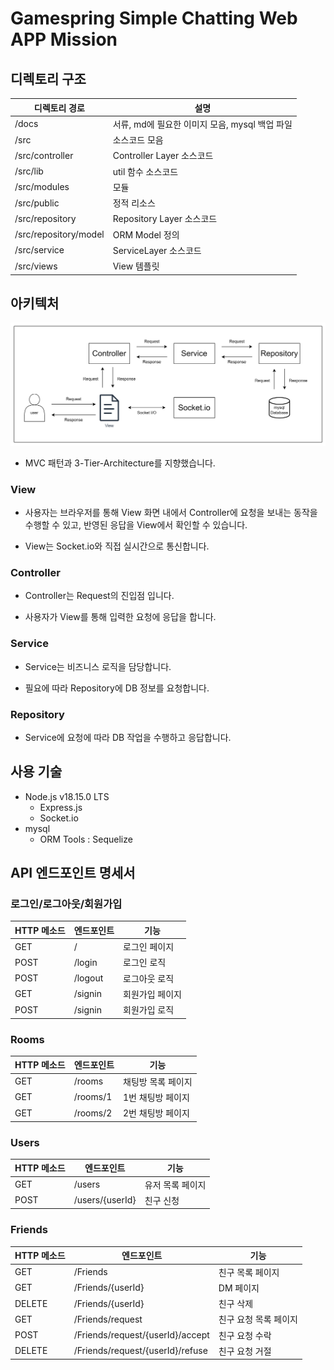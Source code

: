 # Gamespring Simple Chatting Web APP Mission

## 디렉토리 구조

| 디렉토리 경로         | 설명                                           |
| --------------------- | ---------------------------------------------- |
| /docs                 | 서류, md에 필요한 이미지 모음, mysql 백업 파일 |
| /src                  | 소스코드 모음                                  |
| /src/controller       | Controller Layer 소스코드                      |
| /src/lib              | util 함수 소스코드                             |
| /src/modules          | 모듈                                           |
| /src/public           | 정적 리소스                                    |
| /src/repository       | Repository Layer 소스코드                      |
| /src/repository/model | ORM Model 정의                                 |
| /src/service          | ServiceLayer 소스코드                          |
| /src/views            | View 템플릿                                    |

## 아키텍처

![architecture](./docs/img/Architecture.png)

- MVC 패턴과 3-Tier-Architecture를 지향했습니다.

### View

- 사용자는 브라우저를 통해 View 화면 내에서 Controller에 요청을 보내는 동작을 수행할 수 있고, 반영된 응답을 View에서 확인할 수 있습니다.

- View는 Socket.io와 직접 실시간으로 통신합니다.

### Controller

- Controller는 Request의 진입점 입니다.

- 사용자가 View를 통해 입력한 요청에 응답을 합니다.

### Service

- Service는 비즈니스 로직을 담당합니다.

- 필요에 따라 Repository에 DB 정보를 요청합니다.

### Repository

- Service에 요청에 따라 DB 작업을 수행하고 응답합니다.

## 사용 기술

- Node.js v18.15.0 LTS
  - Express.js
  - Socket.io
- mysql
  - ORM Tools : Sequelize

## API 엔드포인트 명세서

### 로그인/로그아웃/회원가입

| HTTP 메소드 | 엔드포인트 | 기능            |
| ----------- | ---------- | --------------- |
| GET         | /          | 로그인 페이지   |
| POST        | /login     | 로그인 로직     |
| POST        | /logout    | 로그아웃 로직   |
| GET         | /signin    | 회원가입 페이지 |
| POST        | /signin    | 회원가입 로직   |

### Rooms

| HTTP 메소드 | 엔드포인트 | 기능               |
| ----------- | ---------- | ------------------ |
| GET         | /rooms     | 채팅방 목록 페이지 |
| GET         | /rooms/1   | 1번 채팅방 페이지  |
| GET         | /rooms/2   | 2번 채팅방 페이지  |

### Users

| HTTP 메소드 | 엔드포인트      | 기능             |
| ----------- | --------------- | ---------------- |
| GET         | /users          | 유저 목록 페이지 |
| POST        | /users/{userId} | 친구 신청        |

### Friends

| HTTP 메소드 | 엔드포인트                       | 기능                  |
| ----------- | -------------------------------- | --------------------- |
| GET         | /Friends                         | 친구 목록 페이지      |
| GET         | /Friends/{userId}                | DM 페이지             |
| DELETE      | /Friends/{userId}                | 친구 삭제             |
| GET         | /Friends/request                 | 친구 요청 목록 페이지 |
| POST        | /Friends/request/{userId}/accept | 친구 요청 수락        |
| DELETE      | /Friends/request/{userId}/refuse | 친구 요청 거절        |
